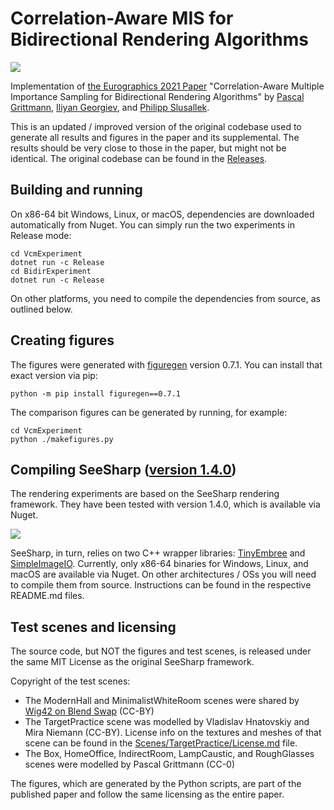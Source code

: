 ﻿# Correlation-Aware MIS for Bidirectional Rendering Algorithms

![](Teaser.png)

Implementation of [the Eurographics 2021 Paper](http://www.iliyan.com/publications/CorrelationAwareMIS) "Correlation-Aware Multiple Importance Sampling for Bidirectional Rendering Algorithms" by [Pascal Grittmann](https://graphics.cg.uni-saarland.de/people/grittmann.html), [Iliyan Georgiev](http://www.iliyan.com), and [Philipp Slusallek](https://graphics.cg.uni-saarland.de/slusallek/).

This is an updated / improved version of the original codebase used to generate all results and figures in the paper and its supplemental. The results should be very close to those in the paper, but might not be identical. The original codebase can be found in the [Releases](https://github.com/pgrit/MisForCorrelatedBidir/releases/tag/v1.0.0).

## Building and running

On x86-64 bit Windows, Linux, or macOS, dependencies are downloaded automatically from Nuget. You can simply run the two experiments in Release mode:

```
cd VcmExperiment
dotnet run -c Release
cd BidirExperiment
dotnet run -c Release
```

On other platforms, you need to compile the dependencies from source, as outlined below.

## Creating figures

The figures were generated with [figuregen](https://github.com/Mira-13/figure-gen) version 0.7.1. You can install that exact version via pip:

```
python -m pip install figuregen==0.7.1
```

The comparison figures can be generated by running, for example:

```
cd VcmExperiment
python ./makefigures.py
```

## Compiling SeeSharp ([version 1.4.0](https://github.com/pgrit/SeeSharp/releases/tag/v1.4.0))

The rendering experiments are based on the SeeSharp rendering framework.
They have been tested with version 1.4.0, which is available via Nuget.

<a href="https://www.nuget.org/packages/SeeSharp/"><img src="https://buildstats.info/nuget/SeeSharp" /></a>

SeeSharp, in turn, relies on two C++ wrapper libraries: [TinyEmbree](https://github.com/pgrit/TinyEmbree) and [SimpleImageIO](https://github.com/pgrit/SimpleImageIO). Currently, only x86-64 binaries for Windows, Linux, and macOS are available via Nuget. On other architectures / OSs you will need to compile them from source. Instructions can be found in the respective README.md files.

## Test scenes and licensing

The source code, but NOT the figures and test scenes, is released under the same MIT License as the original SeeSharp framework.

Copyright of the test scenes:

- The ModernHall and MinimalistWhiteRoom scenes were shared by [Wig42 on Blend Swap](https://www.blendswap.com/profile/130393) (CC-BY)
- The TargetPractice scene was modelled by Vladislav Hnatovskiy and Mira Niemann (CC-BY). License info on the textures and meshes of that scene can be found in the [Scenes/TargetPractice/License.md](Scenes/TargetPractice/License.md) file.
- The Box, HomeOffice, IndirectRoom, LampCaustic, and RoughGlasses scenes were modelled by Pascal Grittmann (CC-0)

The figures, which are generated by the Python scripts, are part of the published paper and follow the same licensing as the entire paper.
